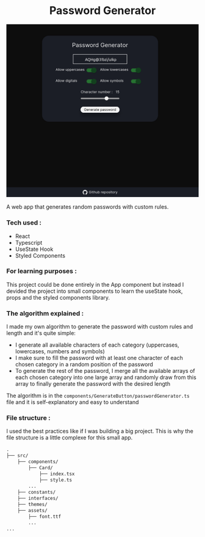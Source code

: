 <h1 align="center"> Password Generator </h1>

![](public/screenshot.png)

A web app that generates random passwords with custom rules.

### Tech used :

-   React
-   Typescript
-   UseState Hook
-   Styled Components

### For learning purposes :

This project could be done entirely in the App component but instead I devided the project into small components to learn the useState hook, props and the styled components library.

### The algorithm explained :

I made my own algorithm to generate the password with custom rules and length and it's quite simple:

-   I generate all available characters of each category (uppercases, lowercases, numbers and symbols)
-   I make sure to fill the password with at least one character of each chosen category in a random position of the password
-   To generate the rest of the password, I merge all the available arrays of each chosen category into one large array and randomly draw from this array to finally generate the password with the desired length

The algorithm is in the `components/GenerateButton/passwordGenerator.ts` file and it is self-explanatory and easy to understand

### File structure :

I used the best practices like if I was building a big project. This is why the file structure is a little complexe for this small app.

    .
    ├── src/
        ├── components/
            ├── Card/
                ├── index.tsx
                ├── style.ts
            ...
        ├── constants/
        ├── interfaces/
        ├── themes/
        ├── assets/
            ├── font.ttf
            ...
    ...
